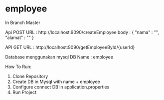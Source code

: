 # employee
In Branch Master

Api POST
URL : http://localhost:9090/createEmployee
body : 
{
  "nama" : "",
	"alamat" : ""
}

API GET
URL : http://localhost:9090/getEmployeeById/{userId}

Database menggunakan mysql
DB Name : employee

How To Run:
1. Clone Repository
2. Create DB in Mysql with name + employee
3. Configure connect DB in application.properties
4. Run Project
